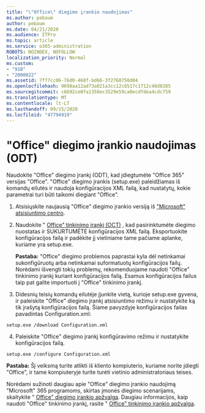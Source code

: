 ```yaml
---
title: "\"Office\" diegimo įrankio naudojimas"
ms.author: pebaum
author: pebaum
ms.date: 04/21/2020
ms.audience: ITPro
ms.topic: article
ms.service: o365-administration
ROBOTS: NOINDEX, NOFOLLOW
localization_priority: Normal
ms.custom:
- "918"
- "2000022"
ms.assetid: 7ff7cc06-76d0-468f-bd66-3f2760750d04
ms.openlocfilehash: 9698aa12ad73a021a3cc12c8517c1712c48d8385
ms.sourcegitcommit: c6692ce0fa1358ec3529e59ca0ecdfdea4cdc759
ms.translationtype: MT
ms.contentlocale: lt-LT
ms.lasthandoff: 09/15/2020
ms.locfileid: "47794919"
---
```

# <a name="using-the-office-deployment-tool-odt"></a>"Office" diegimo įrankio naudojimas (ODT)

Naudokite "Office" diegimo įrankį (ODT), kad įdiegtumėte "Office 365" versijas "Office". "Office" diegimo įrankis (setup.exe) paleidžiamas iš komandų eilutės ir naudoja konfigūracijos XML failą, kad nustatytų, kokie parametrai turi būti taikomi diegiant "Office".
  
1. Atsisiųskite naujausią "Office" diegimo įrankio versiją iš ["Microsoft" atsisiuntimo centro](https://go.microsoft.com/fwlink/p/?LinkID=626065).

2. Naudokite " [Office" tinkinimo įrankį (OCT)](https://config.office.com) , kad pasirinktumėte diegimo nuostatas ir SUKURTUMĖTE konfigūracijos XML failą. Eksportuokite konfigūracijos failą ir padėkite jį vietiniame tame pačiame aplanke, kuriame yra setup.exe.

    **Pastaba:** "Office" diegimo problemos paprastai kyla dėl netinkamai sukonfigūruotų arba netinkamai suformatuotų konfigūracijos failų. Norėdami išvengti tokių problemų, rekomenduojame naudoti "Office" tinkinimo įrankį kuriant konfigūracijos failą. Esamus konfigūracijos failus taip pat galite importuoti į "Office" tinkinimo įrankį.

3. Didesnių teisių komandų eilutėje įjunkite vietą, kurioje setup.exe gyvena, ir paleiskite "Office" diegimo įrankį atsisiuntimo režimu ir nustatykite ką tik įrašytą konfigūracijos failą. Šiame pavyzdyje konfigūracijos failas pavadintas Configuration.xml:

```setup.exe /download Configuration.xml```

4. Paleiskite "Office" diegimo įrankį konfigūravimo režimu ir nustatykite konfigūracijos failą.

```setup.exe /configure Configuration.xml```

**Pastaba:** Šį veiksmą turite atlikti iš kliento kompiuterio, kuriame norite įdiegti "Office", ir tame kompiuteryje turite turėti vietinio administratoriaus teises.

Norėdami sužinoti daugiau apie "Office" diegimo įrankio naudojimą "Microsoft" 365 programoms, skirtas įmonės diegimo scenarijams, skaitykite " [Office" diegimo įrankio apžvalga](https://docs.microsoft.com/deployoffice/overview-office-deployment-tool). Daugiau informacijos, kaip naudoti "Office" tinkinimo įrankį, rasite " [Office" tinkinimo įrankio apžvalga](https://docs.microsoft.com/DeployOffice/overview-of-the-office-customization-tool-for-click-to-run).
